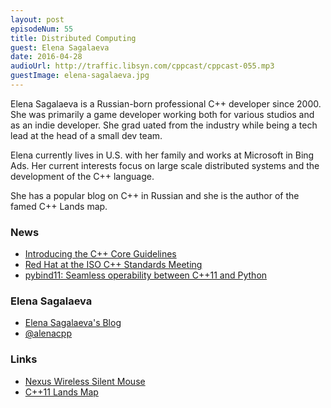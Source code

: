 ```yaml
---
layout: post
episodeNum: 55
title: Distributed Computing
guest: Elena Sagalaeva
date: 2016-04-28
audioUrl: http://traffic.libsyn.com/cppcast/cppcast-055.mp3
guestImage: elena-sagalaeva.jpg
---
```


Elena Sagalaeva is a Russian-born professional C++ developer since 2000. She was primarily a game developer working both for various studios and as an indie developer. She grad  uated from the industry while being a tech lead at the head of a small dev team.

Elena currently lives in U.S. with her family and works at Microsoft in Bing Ads. Her current interests focus on large scale distributed systems and the development of the C++ language.

She has a popular blog on C++ in Russian and she is the author of the famed C++ Lands map.

### News ###

 - [Introducing the C++ Core Guidelines](https://visualstudiomagazine.com/articles/2016/04/19/intro-to-cpp-core-guidelines.aspx)
 - [Red Hat at the ISO C++ Standards Meeting](http://developers.redhat.com/blog/2016/04/21/red-hat-at-the-iso-c-standards-meeting-march-2016-parallelism-concurrency-and-coroutines/)
 - [pybind11: Seamless operability between C++11 and Python](https://github.com/pybind/pybind11)
 
### Elena Sagalaeva ###

 - [Elena Sagalaeva's Blog](http://alenacpp.blogspot.ru/)
 - [@alenacpp](https://twitter.com/alenacpp)

### Links ###

 - [Nexus Wireless Silent Mouse](http://amzn.to/1Sxl9O4)
 - [C++11 Lands Map](http://fearlesscoder.blogspot.com/2012/01/c11-lands.html)

